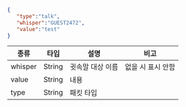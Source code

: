 ```json
{  
   "type":"talk",
   "whisper":"GUEST2472",
   "value":"test"
}
```
| 종류    | 타입   | 설명             | 비고              |
|---------|--------|------------------|-------------------|
| whisper | String | 귓속말 대상 이름 | 없을 시 표시 안함 |
| value   | String | 내용             |                   |
| type    | String | 패킷 타입        |                   |
